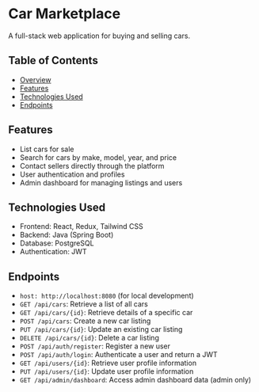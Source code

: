 # Car Marketplace
A full-stack web application for buying and selling cars.
## Table of Contents
- [Overview](#overview)
- [Features](#features)
- [Technologies Used](#technologies-used)
- [Endpoints](#endpoints)

## Features
- List cars for sale
- Search for cars by make, model, year, and price
- Contact sellers directly through the platform
- User authentication and profiles
- Admin dashboard for managing listings and users

## Technologies Used
- Frontend: React, Redux, Tailwind CSS
- Backend: Java (Spring Boot)
- Database: PostgreSQL
- Authentication: JWT

## Endpoints
- `host: http://localhost:8080` (for local development)
- `GET /api/cars`: Retrieve a list of all cars
- `GET /api/cars/{id}`: Retrieve details of a specific car
- `POST /api/cars`: Create a new car listing
- `PUT /api/cars/{id}`: Update an existing car listing
- `DELETE /api/cars/{id}`: Delete a car listing
- `POST /api/auth/register`: Register a new user
- `POST /api/auth/login`: Authenticate a user and return a JWT
- `GET /api/users/{id}`: Retrieve user profile information
- `PUT /api/users/{id}`: Update user profile information
- `GET /api/admin/dashboard`: Access admin dashboard data (admin only)